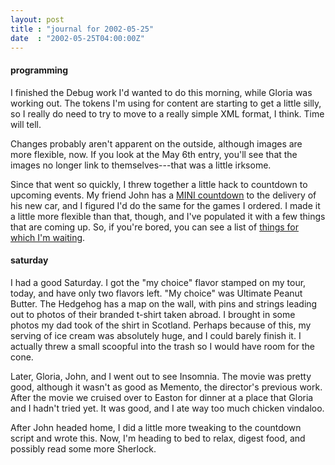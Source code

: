 ```yaml
---
layout: post
title : "journal for 2002-05-25"
date  : "2002-05-25T04:00:00Z"
---
```

<h4>programming</h4>I finished the Debug work I'd wanted to do this morning, while Gloria was working out.  The tokens I'm using for content are starting to get a little silly, so I really do need to try to move to a really simple XML format, I think.  Time will tell.  

Changes probably aren't apparent on the outside, although images are more flexible, now.  If you look at the May 6th entry, you'll see that the images no longer link to themselves---that was a little irksome.  

Since that went so quickly, I threw together a little hack to countdown to upcoming events.  My friend John has a <a href='http://photon.lawngnome.org/mini/'>MINI countdown</a> to the delivery of his new car, and I figured I'd do the same for the games I ordered.  I made it a little more flexible than that, though, and I've populated it with a few things that are coming up.  So, if you're bored, you can see a list of <a href='/countdown'>things for which I'm waiting</a>.<h4>saturday</h4>I had a good Saturday.  I got the "my choice" flavor stamped on my tour, today, and have only two flavors left.  "My choice" was Ultimate Peanut Butter.  The Hedgehog has a map on the wall, with pins and strings leading out to photos of their branded t-shirt taken abroad.  I brought in some photos my dad took of the shirt in Scotland.  Perhaps because of this, my serving of ice cream was absolutely huge, and I could barely finish it.  I actually threw a small scoopful into the trash so I would have room for the cone.

Later, Gloria, John, and I went out to see Insomnia.  The movie was pretty good, although it wasn't as good as Memento, the director's previous work. After the movie we cruised over to Easton for dinner at a place that Gloria and I hadn't tried yet.  It was good, and I ate way too much chicken vindaloo.

After John headed home, I did a little more tweaking to the countdown script and wrote this.  Now, I'm heading to bed to relax, digest food, and possibly read some more Sherlock.

